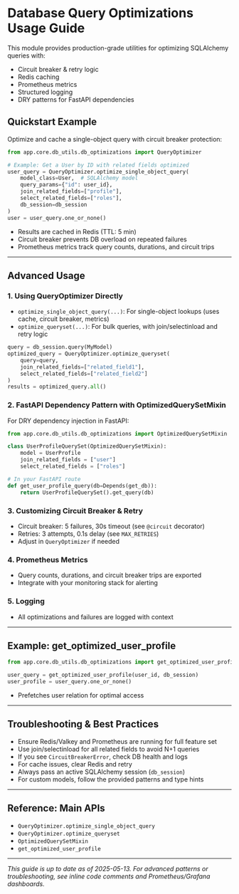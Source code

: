 # Database Query Optimizations Usage Guide

This module provides production-grade utilities for optimizing SQLAlchemy queries with:
- Circuit breaker & retry logic
- Redis caching
- Prometheus metrics
- Structured logging
- DRY patterns for FastAPI dependencies

## Quickstart Example

Optimize and cache a single-object query with circuit breaker protection:

```python
from app.core.db_utils.db_optimizations import QueryOptimizer

# Example: Get a User by ID with related fields optimized
user_query = QueryOptimizer.optimize_single_object_query(
    model_class=User,  # SQLAlchemy model
    query_params={"id": user_id},
    join_related_fields=["profile"],
    select_related_fields=["roles"],
    db_session=db_session
)
user = user_query.one_or_none()
```

- Results are cached in Redis (TTL: 5 min)
- Circuit breaker prevents DB overload on repeated failures
- Prometheus metrics track query counts, durations, and circuit trips

---

## Advanced Usage

### 1. Using QueryOptimizer Directly

- `optimize_single_object_query(...)`: For single-object lookups (uses cache, circuit breaker, metrics)
- `optimize_queryset(...)`: For bulk queries, with join/selectinload and retry logic

```python
query = db_session.query(MyModel)
optimized_query = QueryOptimizer.optimize_queryset(
    query=query,
    join_related_fields=["related_field1"],
    select_related_fields=["related_field2"]
)
results = optimized_query.all()
```

### 2. FastAPI Dependency Pattern with OptimizedQuerySetMixin

For DRY dependency injection in FastAPI:

```python
from app.core.db_utils.db_optimizations import OptimizedQuerySetMixin

class UserProfileQuerySet(OptimizedQuerySetMixin):
    model = UserProfile
    join_related_fields = ["user"]
    select_related_fields = ["roles"]

# In your FastAPI route
def get_user_profile_query(db=Depends(get_db)):
    return UserProfileQuerySet().get_query(db)
```

### 3. Customizing Circuit Breaker & Retry
- Circuit breaker: 5 failures, 30s timeout (see `@circuit` decorator)
- Retries: 3 attempts, 0.1s delay (see `MAX_RETRIES`)
- Adjust in `QueryOptimizer` if needed

### 4. Prometheus Metrics
- Query counts, durations, and circuit breaker trips are exported
- Integrate with your monitoring stack for alerting

### 5. Logging
- All optimizations and failures are logged with context

---

## Example: get_optimized_user_profile

```python
from app.core.db_utils.db_optimizations import get_optimized_user_profile

user_query = get_optimized_user_profile(user_id, db_session)
user_profile = user_query.one_or_none()
```
- Prefetches user relation for optimal access

---

## Troubleshooting & Best Practices

- Ensure Redis/Valkey and Prometheus are running for full feature set
- Use join/selectinload for all related fields to avoid N+1 queries
- If you see `CircuitBreakerError`, check DB health and logs
- For cache issues, clear Redis and retry
- Always pass an active SQLAlchemy session (`db_session`)
- For custom models, follow the provided patterns and type hints

---

## Reference: Main APIs
- `QueryOptimizer.optimize_single_object_query`
- `QueryOptimizer.optimize_queryset`
- `OptimizedQuerySetMixin`
- `get_optimized_user_profile`

---

*This guide is up to date as of 2025-05-13. For advanced patterns or troubleshooting, see inline code comments and Prometheus/Grafana dashboards.*
